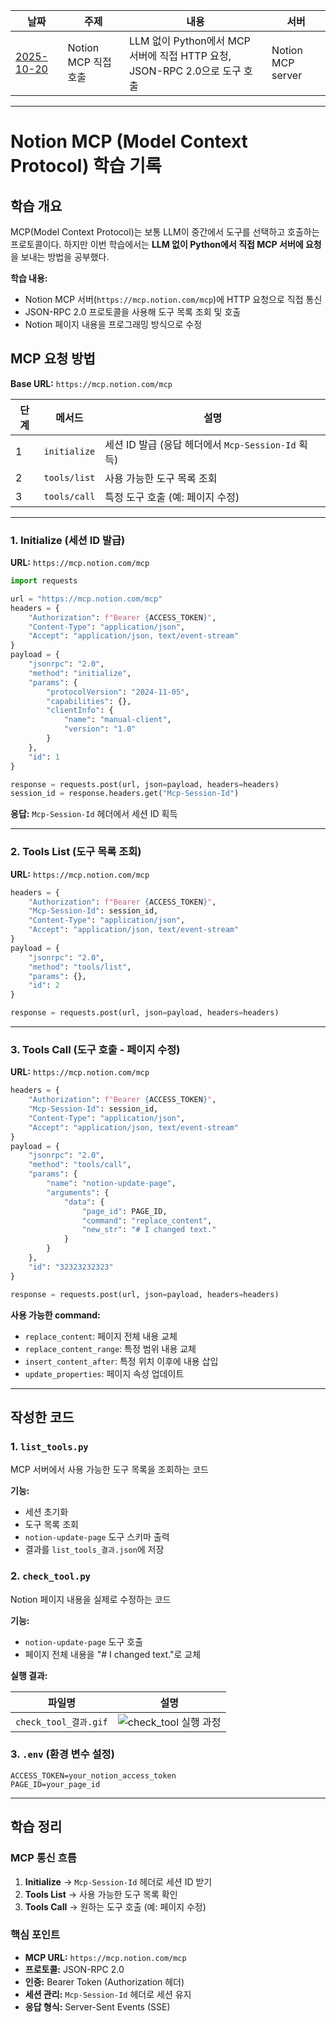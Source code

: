 | 날짜 | 주제 | 내용 | 서버 |
|------|------|------|------|
| [2025-10-20](./1020) | Notion MCP 직접 호출 | LLM 없이 Python에서 MCP 서버에 직접 HTTP 요청, JSON-RPC 2.0으로 도구 호출 | Notion MCP server |

---

# Notion MCP (Model Context Protocol) 학습 기록

## 학습 개요

MCP(Model Context Protocol)는 보통 LLM이 중간에서 도구를 선택하고 호출하는 프로토콜이다. 하지만 이번 학습에서는 **LLM 없이 Python에서 직접 MCP 서버에 요청**을 보내는 방법을 공부했다.

**학습 내용:**
- Notion MCP 서버(`https://mcp.notion.com/mcp`)에 HTTP 요청으로 직접 통신
- JSON-RPC 2.0 프로토콜을 사용해 도구 목록 조회 및 호출
- Notion 페이지 내용을 프로그래밍 방식으로 수정

## MCP 요청 방법

**Base URL:** `https://mcp.notion.com/mcp`

| 단계 | 메서드 | 설명 |
|------|--------|------|
| 1 | `initialize` | 세션 ID 발급 (응답 헤더에서 `Mcp-Session-Id` 획득) |
| 2 | `tools/list` | 사용 가능한 도구 목록 조회 |
| 3 | `tools/call` | 특정 도구 호출 (예: 페이지 수정) |

---

### 1. Initialize (세션 ID 발급)

**URL:** `https://mcp.notion.com/mcp`

```python
import requests

url = "https://mcp.notion.com/mcp"
headers = {
    "Authorization": f"Bearer {ACCESS_TOKEN}",
    "Content-Type": "application/json",
    "Accept": "application/json, text/event-stream"
}
payload = {
    "jsonrpc": "2.0",
    "method": "initialize",
    "params": {
        "protocolVersion": "2024-11-05",
        "capabilities": {},
        "clientInfo": {
            "name": "manual-client",
            "version": "1.0"
        }
    },
    "id": 1
}

response = requests.post(url, json=payload, headers=headers)
session_id = response.headers.get("Mcp-Session-Id")
```

**응답:** `Mcp-Session-Id` 헤더에서 세션 ID 획득

---

### 2. Tools List (도구 목록 조회)

**URL:** `https://mcp.notion.com/mcp`

```python
headers = {
    "Authorization": f"Bearer {ACCESS_TOKEN}",
    "Mcp-Session-Id": session_id,
    "Content-Type": "application/json",
    "Accept": "application/json, text/event-stream"
}
payload = {
    "jsonrpc": "2.0",
    "method": "tools/list",
    "params": {},
    "id": 2
}

response = requests.post(url, json=payload, headers=headers)
```

---

### 3. Tools Call (도구 호출 - 페이지 수정)

**URL:** `https://mcp.notion.com/mcp`

```python
headers = {
    "Authorization": f"Bearer {ACCESS_TOKEN}",
    "Mcp-Session-Id": session_id,
    "Content-Type": "application/json",
    "Accept": "application/json, text/event-stream"
}
payload = {
    "jsonrpc": "2.0",
    "method": "tools/call",
    "params": {
        "name": "notion-update-page",
        "arguments": {
            "data": {
                "page_id": PAGE_ID,
                "command": "replace_content",
                "new_str": "# I changed text."
            }
        }
    },
    "id": "32323232323"
}

response = requests.post(url, json=payload, headers=headers)
```

**사용 가능한 command:**
- `replace_content`: 페이지 전체 내용 교체
- `replace_content_range`: 특정 범위 내용 교체
- `insert_content_after`: 특정 위치 이후에 내용 삽입
- `update_properties`: 페이지 속성 업데이트

---

## 작성한 코드

### 1. `list_tools.py`
MCP 서버에서 사용 가능한 도구 목록을 조회하는 코드

**기능:**
- 세션 초기화
- 도구 목록 조회
- `notion-update-page` 도구 스키마 출력
- 결과를 `list_tools_결과.json`에 저장

### 2. `check_tool.py`
Notion 페이지 내용을 실제로 수정하는 코드

**기능:**
- `notion-update-page` 도구 호출
- 페이지 전체 내용을 "# I changed text."로 교체

**실행 결과:**

| 파일명 | 설명 |
|--------|------|
| `check_tool_결과.gif` | ![check_tool 실행 과정](check_tool_결과.gif) |

### 3. `.env` (환경 변수 설정)

```env
ACCESS_TOKEN=your_notion_access_token
PAGE_ID=your_page_id
```

---

## 학습 정리

### MCP 통신 흐름

1. **Initialize** → `Mcp-Session-Id` 헤더로 세션 ID 받기
2. **Tools List** → 사용 가능한 도구 목록 확인
3. **Tools Call** → 원하는 도구 호출 (예: 페이지 수정)

### 핵심 포인트

- **MCP URL:** `https://mcp.notion.com/mcp`
- **프로토콜:** JSON-RPC 2.0
- **인증:** Bearer Token (Authorization 헤더)
- **세션 관리:** `Mcp-Session-Id` 헤더로 세션 유지
- **응답 형식:** Server-Sent Events (SSE)

